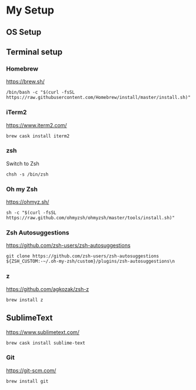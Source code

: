 # My Setup

## OS Setup

## Terminal setup
### Homebrew
https://brew.sh/
```
/bin/bash -c "$(curl -fsSL https://raw.githubusercontent.com/Homebrew/install/master/install.sh)"
```
### iTerm2
https://www.iterm2.com/
```
brew cask install iterm2
```
### zsh
Switch to Zsh
```
chsh -s /bin/zsh
```
### Oh my Zsh
https://ohmyz.sh/
```
sh -c "$(curl -fsSL https://raw.github.com/ohmyzsh/ohmyzsh/master/tools/install.sh)"
```
### Zsh Autosuggestions
https://github.com/zsh-users/zsh-autosuggestions
```
git clone https://github.com/zsh-users/zsh-autosuggestions ${ZSH_CUSTOM:-~/.oh-my-zsh/custom}/plugins/zsh-autosuggestions\n
```
### z
https://github.com/agkozak/zsh-z
```
brew install z
```
## SublimeText
https://www.sublimetext.com/
```
brew cask install sublime-text
```
### Git
https://git-scm.com/
```
brew install git
```


